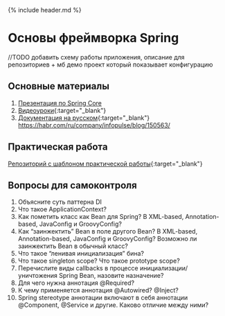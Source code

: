 {% include header.md %}

Основы фреймворка Spring
====================

//TODO добавить схему работы приложения, описание для репозиториев + мб демо проект который показывает конфигурацию

Основные материалы
---------------------
1. [Презентация по Spring Core](./presentations/Spring%20Core.pptx)
1. [Видеоуроки](https://www.youtube.com/watch?v=3wBteulZaAs&list=PL6jg6AGdCNaWF-sUH2QDudBRXo54zuN1t){:target="_blank"}
1. [Документация на русском](http://spring-projects.ru/projects/spring-framework/){:target="_blank"}
https://habr.com/ru/company/infopulse/blog/150563/

Практическая работа
---------------------
[Репозиторий с шаблоном практической работы](https://github.com/JAVA-ONLINE-EDUCATION-COURSE/spring-core-template){:target="_blank"}

Вопросы для самоконтроля
---------------------
1. Объясните суть паттерна DI
1. Что такое ApplicationContext?
1. Как пометить класс как Bean для Spring? В XML-based, Annotation-based, JavaConfig и GroovyConfig?
1. Как “заинжектить” Bean в поле другого Bean? В XML-based, Annotation-based, JavaConfig и GroovyConfig? Возможно ли заинжектить Bean в обычный класс?
1. Что такое “ленивая инициализация” бина?
1. Что такое singleton scope? Что такое prototype scope?
1. Перечислите виды callbacks в процессе инициализации/уничтожения Spring Bean, назовите назначение?
1. Для чего нужна аннотация @Required?
1. К чему применяется аннотация @Autowired? @Inject?
1. Spring stereotype аннотации включают в себя аннотации @Component, @Service и другие. Каково отличие между ними?